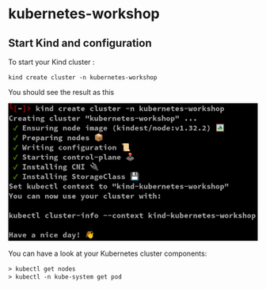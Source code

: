 # kubernetes-workshop

## Start Kind and configuration

To start your Kind cluster : 

```
kind create cluster -n kubernetes-workshop
```

You should see the result as this 

![minikube-start](../images/kind-start.png)

You can have a look at your Kubernetes cluster components:

```
> kubectl get nodes
> kubectl -n kube-system get pod
```